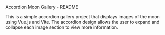 Accordion Moon Gallery - README

This is a simple accordion gallery project that displays images of the moon using Vue.js and Vite. The accordion design allows the user to expand and collapse each image section to view more information.
